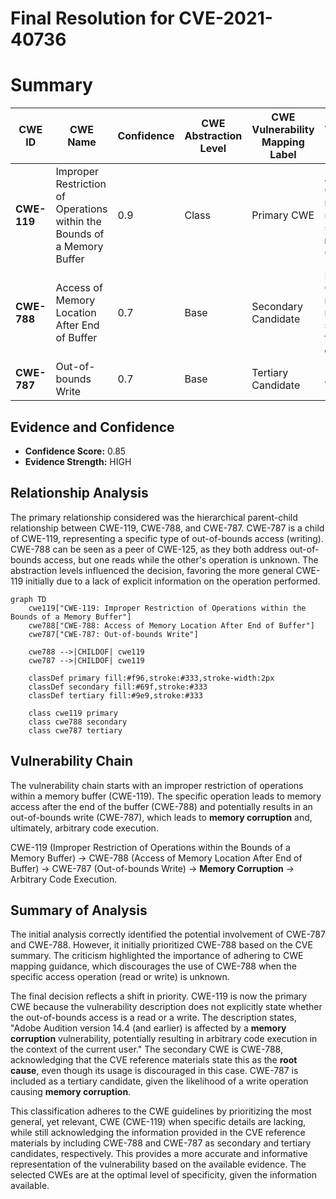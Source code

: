 # Final Resolution for CVE-2021-40736

# Summary
| CWE ID | CWE Name | Confidence | CWE Abstraction Level | CWE Vulnerability Mapping Label | CWE-Vulnerability Mapping Notes |
|---|---|---|---|---|---|
| **CWE-119** | Improper Restriction of Operations within the Bounds of a Memory Buffer | 0.9 | Class | Primary CWE | Allowed, CVE reference materials state the **root cause** is CWE-788. |
| **CWE-788** | Access of Memory Location After End of Buffer | 0.7 | Base | Secondary Candidate | Discouraged, CVE reference materials state this is the **root cause**. |
| **CWE-787** | Out-of-bounds Write | 0.7 | Base | Tertiary Candidate | Allowed |

## Evidence and Confidence

*   **Confidence Score:** 0.85
*   **Evidence Strength:** HIGH

## Relationship Analysis
The primary relationship considered was the hierarchical parent-child relationship between CWE-119, CWE-788, and CWE-787. CWE-787 is a child of CWE-119, representing a specific type of out-of-bounds access (writing). CWE-788 can be seen as a peer of CWE-125, as they both address out-of-bounds access, but one reads while the other's operation is unknown. The abstraction levels influenced the decision, favoring the more general CWE-119 initially due to a lack of explicit information on the operation performed.

```mermaid
graph TD
    cwe119["CWE-119: Improper Restriction of Operations within the Bounds of a Memory Buffer"]
    cwe788["CWE-788: Access of Memory Location After End of Buffer"]
    cwe787["CWE-787: Out-of-bounds Write"]

    cwe788 -->|CHILDOF| cwe119
    cwe787 -->|CHILDOF| cwe119

    classDef primary fill:#f96,stroke:#333,stroke-width:2px
    classDef secondary fill:#69f,stroke:#333
    classDef tertiary fill:#9e9,stroke:#333

    class cwe119 primary
    class cwe788 secondary
    class cwe787 tertiary
```

## Vulnerability Chain
The vulnerability chain starts with an improper restriction of operations within a memory buffer (CWE-119). The specific operation leads to memory access after the end of the buffer (CWE-788) and potentially results in an out-of-bounds write (CWE-787), which leads to **memory corruption** and, ultimately, arbitrary code execution.

CWE-119 (Improper Restriction of Operations within the Bounds of a Memory Buffer) -> CWE-788 (Access of Memory Location After End of Buffer) -> CWE-787 (Out-of-bounds Write) -> **Memory Corruption** -> Arbitrary Code Execution.

## Summary of Analysis
The initial analysis correctly identified the potential involvement of CWE-787 and CWE-788. However, it initially prioritized CWE-788 based on the CVE summary. The criticism highlighted the importance of adhering to CWE mapping guidance, which discourages the use of CWE-788 when the specific access operation (read or write) is unknown.

The final decision reflects a shift in priority. CWE-119 is now the primary CWE because the vulnerability description does not explicitly state whether the out-of-bounds access is a read or a write. The description states, "Adobe Audition version 14.4 (and earlier) is affected by a **memory corruption** vulnerability, potentially resulting in arbitrary code execution in the context of the current user."
The secondary CWE is CWE-788, acknowledging that the CVE reference materials state this as the **root cause**, even though its usage is discouraged in this case. CWE-787 is included as a tertiary candidate, given the likelihood of a write operation causing **memory corruption**.

This classification adheres to the CWE guidelines by prioritizing the most general, yet relevant, CWE (CWE-119) when specific details are lacking, while still acknowledging the information provided in the CVE reference materials by including CWE-788 and CWE-787 as secondary and tertiary candidates, respectively. This provides a more accurate and informative representation of the vulnerability based on the available evidence. The selected CWEs are at the optimal level of specificity, given the information available.